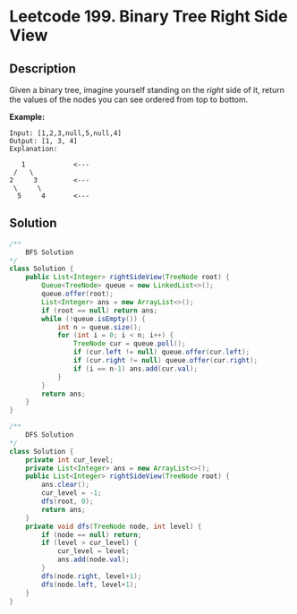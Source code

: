 # Leetcode 199. Binary Tree Right Side View

## Description

Given a binary tree, imagine yourself standing on the *right* side of it, return the values of the nodes you can see ordered from top to bottom.

**Example:**

```
Input: [1,2,3,null,5,null,4]
Output: [1, 3, 4]
Explanation:

   1            <---
 /   \
2     3         <---
 \     \
  5     4       <---
```

## Solution

```java
/**
    BFS Solution
*/
class Solution {
    public List<Integer> rightSideView(TreeNode root) {
        Queue<TreeNode> queue = new LinkedList<>();
        queue.offer(root);
        List<Integer> ans = new ArrayList<>();
        if (root == null) return ans;
        while (!queue.isEmpty()) {
            int n = queue.size();
            for (int i = 0; i < n; i++) {
                TreeNode cur = queue.poll();
                if (cur.left != null) queue.offer(cur.left);
                if (cur.right != null) queue.offer(cur.right);
                if (i == n-1) ans.add(cur.val);
            }
        }
        return ans;
    }
}
```

```java
/**
    DFS Solution
*/
class Solution {
    private int cur_level;
    private List<Integer> ans = new ArrayList<>();
    public List<Integer> rightSideView(TreeNode root) {
        ans.clear();
        cur_level = -1;
        dfs(root, 0);
        return ans;
    }
    private void dfs(TreeNode node, int level) {
        if (node == null) return;
        if (level > cur_level) {
            cur_level = level;
            ans.add(node.val);
        }
        dfs(node.right, level+1);
        dfs(node.left, level+1);
    }
}
```

